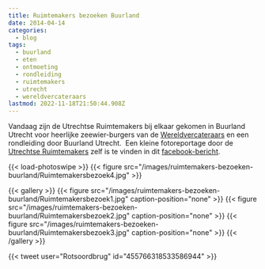 ```yaml
---
title: Ruimtemakers bezoeken Buurland
date: 2014-04-14
categories:
  - blog
tags:
  - buurland
  - eten
  - ontmoeting
  - rondleiding
  - ruimtemakers
  - utrecht
  - wereldvercateraars
lastmod: 2022-11-18T21:50:44.908Z
---
```


Vandaag zijn de Utrechtse Ruimtemakers bij elkaar gekomen in Buurland Utrecht voor heerlijke zeewier-burgers van de [Wereldvercateraars](https://www.facebook.com/dewereldvercateraars) en een rondleiding door Buurland Utrecht.  Een kleine fotoreportage door de [Utrechtse Ruimtemakers](https://www.facebook.com/utrechtseruimtemakers) zelf is te vinden in dit [facebook-bericht](https://www.facebook.com/utrechtseruimtemakers/posts/910346152439960). 
<!--more-->
{{< load-photoswipe >}}
{{< figure src="/images/ruimtemakers-bezoeken-buurland/Ruimtemakersbezoek4.jpg" >}}

{{< gallery >}}
  {{< figure src="/images/ruimtemakers-bezoeken-buurland/Ruimtemakersbezoek1.jpg" caption-position="none" >}}
  {{< figure src="/images/ruimtemakers-bezoeken-buurland/Ruimtemakersbezoek2.jpg" caption-position="none" >}}
  {{< figure src="/images/ruimtemakers-bezoeken-buurland/Ruimtemakersbezoek3.jpg" caption-position="none" >}}
{{< /gallery >}}


{{< tweet user="Rotsoordbrug" id="455766318533586944" >}}



